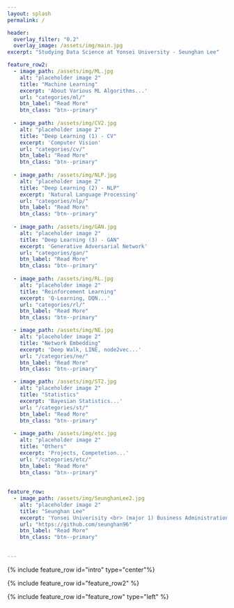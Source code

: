 ```yaml
---
layout: splash
permalink: /

header:
  overlay_filter: "0.2"
  overlay_image: /assets/img/main.jpg
excerpt: "Studying Data Science at Yonsei University - Seunghan Lee"

feature_row2:
  - image_path: /assets/img/ML.jpg
    alt: "placeholder image 2"
    title: "Machine Learning"
    excerpt: 'About Various ML Algorithms...'
    url: "categories/ml/"
    btn_label: "Read More"
    btn_class: "btn--primary"
    
  - image_path: /assets/img/CV2.jpg
    alt: "placeholder image 2"
    title: "Deep Learning (1) - CV"
    excerpt: 'Computer Vision'
    url: "categories/cv/"
    btn_label: "Read More"
    btn_class: "btn--primary"
    
  - image_path: /assets/img/NLP.jpg
    alt: "placeholder image 2"
    title: "Deep Learning (2) - NLP"
    excerpt: 'Natural Language Processing'
    url: "categories/nlp/"
    btn_label: "Read More"
    btn_class: "btn--primary"
  
  - image_path: /assets/img/GAN.jpg
    alt: "placeholder image 2"
    title: "Deep Learning (3) - GAN"
    excerpt: 'Generative Adversarial Network'
    url: "categories/gan/"
    btn_label: "Read More"
    btn_class: "btn--primary"
    
  - image_path: /assets/img/RL.jpg
    alt: "placeholder image 2"
    title: "Reinforcement Learning"
    excerpt: 'Q-Learning, DQN...'
    url: "categories/rl/"
    btn_label: "Read More"
    btn_class: "btn--primary"

  - image_path: /assets/img/NE.jpg
    alt: "placeholder image 2"
    title: "Network Embedding"
    excerpt: 'Deep Walk, LINE, node2vec...'
    url: "/categories/ne/"
    btn_label: "Read More"
    btn_class: "btn--primary"    

  - image_path: /assets/img/ST2.jpg
    alt: "placeholder image 2"
    title: "Statistics"
    excerpt: 'Bayesian Statistics...'
    url: "/categories/st/"
    btn_label: "Read More"
    btn_class: "btn--primary"
    
  - image_path: /assets/img/etc.jpg
    alt: "placeholder image 2"
    title: "Others"
    excerpt: 'Projects, Competetion...'
    url: "/categories/etc/"
    btn_label: "Read More"
    btn_class: "btn--primary"
    
    
feature_row:
  - image_path: /assets/img/SeunghanLee2.jpg
    alt: "placeholder image 2"
    title: "Seunghan Lee"
    excerpt: 'Yonsei Univerisity <br> (major 1) Business Administration <br> (major 2) Applied Statistics <br> Data Science Lab <br> <br> T. 010-8768-8472 <br> E. seunghan9612@gmail.com'
    url: "https://github.com/seunghan96"
    btn_label: "Read More"
    btn_class: "btn--primary"
    

---
```


{% include feature_row id="intro" type="center"%}

{% include feature_row id="feature_row2" %}

{% include feature_row id="feature_row" type="left" %}
